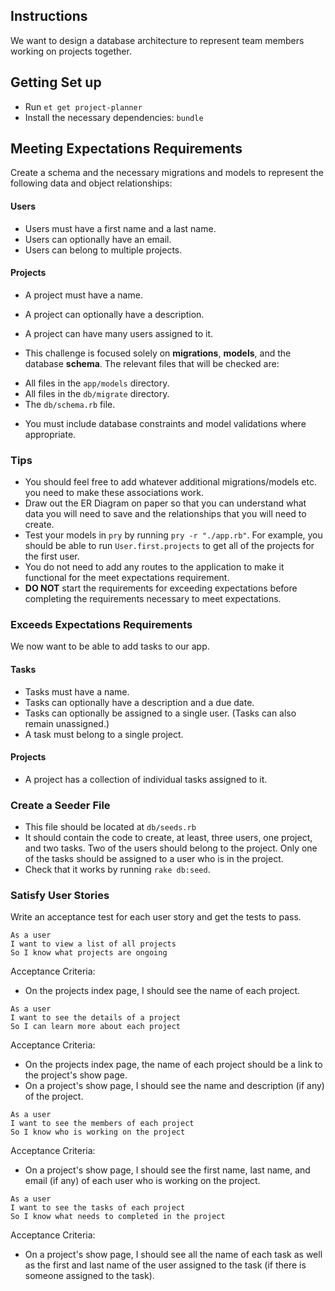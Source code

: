 ## Instructions

We want to design a database architecture to represent team members working on projects together.

## Getting Set up

* Run `et get project-planner`
* Install the necessary dependencies: `bundle`

## Meeting Expectations Requirements
Create a schema and the necessary migrations and models to represent the following data and object relationships:

#### Users

* Users must have a first name and a last name.
* Users can optionally have an email.
* Users can belong to multiple projects.

#### Projects

* A project must have a name.
* A project can optionally have a description.
* A project can have many users assigned to it.

* This challenge is focused solely on **migrations**, **models**, and the database **schema**. The relevant files that will be checked are:
- All files in the `app/models` directory.
- All files in the `db/migrate` directory.
- The `db/schema.rb` file.
* You must include database constraints and model validations where appropriate.

### Tips

* You should feel free to add whatever additional migrations/models etc. you need to make these associations work.
* Draw out the ER Diagram on paper so that you can understand what data you will need to save and the relationships that you will need to create.
* Test your models in `pry` by running `pry -r "./app.rb"`. For example, you should be able to run `User.first.projects` to get all of the projects for the first user.
* You do not need to add any routes to the application to make it functional for the meet expectations requirement.
* **DO NOT** start the requirements for exceeding expectations before completing the requirements necessary to meet expectations.

### Exceeds Expectations Requirements

We now want to be able to add tasks to our app.

#### Tasks

* Tasks must have a name.
* Tasks can optionally have a description and a due date.
* Tasks can optionally be assigned to a single user. (Tasks can also remain unassigned.)
* A task must belong to a single project.

#### Projects
* A project has a collection of individual tasks assigned to it.

### Create a Seeder File

* This file should be located at `db/seeds.rb`
* It should contain the code to create, at least, three users, one project, and two tasks. Two of the users should belong to the project. Only one of the tasks should be assigned to a user who is in the project.
* Check that it works by running `rake db:seed`.

### Satisfy User Stories

Write an acceptance test for each user story and get the tests to pass.

```no-highlight
As a user
I want to view a list of all projects
So I know what projects are ongoing
```

Acceptance Criteria:

* On the projects index page, I should see the name of each project.

```no-highlight
As a user
I want to see the details of a project
So I can learn more about each project
```

Acceptance Criteria:

* On the projects index page, the name of each project should be a link to the project's show page.
* On a project's show page, I should see the name and description (if any) of the project.

```no-highlight
As a user
I want to see the members of each project
So I know who is working on the project
```

Acceptance Criteria:

* On a project's show page, I should see the first name, last name, and email (if any) of each user who is working on the project.

```no-highlight
As a user
I want to see the tasks of each project
So I know what needs to completed in the project
```

Acceptance Criteria:

* On a project's show page, I should see all the name of each task as well as the first and last name of the user assigned to the task (if there is someone assigned to the task).
